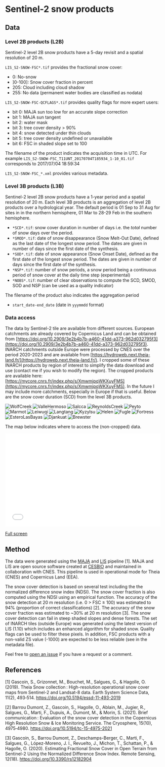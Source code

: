 # Sentinel-2 snow products

## Data

### Level 2B products (L2B)

Sentinel-2 level 2B snow products have a 5-day revisit and a spatial resolution of 20 m. 

`LIS_S2-SNOW-FSC*.tif` provides the fractional snow cover:
- 0: No-snow
- ]0-100]: Snow cover fraction in percent
- 205: Cloud including cloud shadow
- 255: No data (permanent water bodies are classified as nodata)

`LIS_S2-SNOW-FSC-QCFLAGS*.tif` provides quality flags for more expert users:
- bit 0: MAJA sun too low for an accurate slope correction
- bit 1: MAJA sun tangent
- bit 2: water mask
- bit 3: tree cover density > 90%
- bit 4: snow detected under thin clouds
- bit 5: tree cover density undefined or unavailable
- bit 6: FSC in shaded slope set to 100

The filename of the product indicates the acquisition time in UTC. For example `LIS_S2-SNOW-FSC_T11UNT_20170704T185934_1-10_01.tif` corresponds to 2017/07/04 18:59:34

`LIS_S2-SNOW-FSC_*.xml` provides various metadata. 

### Level 3B products (L3B)

Sentinel-2 level 2B snow products have a 1-year period and a spatial resolution of 20 m. Each level 3B products is an aggregation of level 2B products over a hydrological year. The default period is 01 Sep to 31 Aug for sites in in the northern hemisphere, 01 Mar to 28-29 Feb in the southern hemisphere.

- `*SCD*.tif`: snow cover duration in number of days i.e. the *total* number of snow days over the period.
- `*SMOD*.tif`: date of snow disappearance (Snow Melt-Out Date), defined as the last date of the longest snow period. The dates are given in number of days since the first date of the synthesis.
- `*SOD*.tif`: date of snow appearance (Snow Onset Date), defined as the first date of the longest snow period. The dates are given in number of days since the first date of the synthesis.
- `*NSP*.tif`: number of snow periods, a snow period being a continuous period of snow cover at the daily time step (experimental)
- `*NOBS*.tif`: number of clear observations to compute the SCD, SMOD, SOD and NSP (can be used as a quality indicator)

The filename of the product also indicates the aggregation period
- `start_date-end_date` (date in `yyymmdd` format)

### Data access

The data by Sentinel-2 tile are available from different sources. European catchments are already covered by Copernicus Land and can be obtained from [https://doi.org/10.2909/3e2b4b7b-a460-41dd-a373-962d032795f3](https://doi.org/10.2909/3e2b4b7b-a460-41dd-a373-962d032795f3). INARCH catchments outside Europe were processed by CNES over the period 2020-2023 and are available from [https://hydroweb.next.theia-land.fr/](https://hydroweb.next.theia-land.fr/). I cropped some of these INARCH products by region of interest to simplify the data download and use (contact me if you wish to modify the region). The cropped products are available here: [https://mycore.cnrs.fr/index.php/s/XmwmjpqWKXuyFMS](https://mycore.cnrs.fr/index.php/s/XmwmjpqWKXuyFMS). In the future I may include more catchments, especially in Europe if that is useful. Below are the snow cover duration (SCD) from the level 3B products.

![WolfCreek](https://github.com/sgascoin/INARCH/assets/29677722/bfe775de-3fd1-44dc-8b11-2398572bbe03)
![ValleHermoso](https://github.com/sgascoin/INARCH/assets/29677722/22a6e123-3df2-4525-8d88-70cb90fddbe6)
![Salcca](https://github.com/sgascoin/INARCH/assets/29677722/8eed5316-9f69-4078-9cca-2ae9e1ace29e)
![ReynoldsCreek](https://github.com/sgascoin/INARCH/assets/29677722/5846cc1d-3e88-431a-b936-046ebba6f80e)
![Peyto](https://github.com/sgascoin/INARCH/assets/29677722/bbccac5b-7127-4ffe-9c07-2a34daf3ffb8)
![Marmot](https://github.com/sgascoin/INARCH/assets/29677722/b5020ee9-ca42-4b8d-a9dc-047204f1ee58)
![Leiwuqi](https://github.com/sgascoin/INARCH/assets/29677722/398fa629-a119-40e5-bbda-0ddbd888951a)
![Langtang](https://github.com/sgascoin/INARCH/assets/29677722/c0c03c69-6e4e-4400-aeea-df0756360cf3)
![Kyzylsu](https://github.com/sgascoin/INARCH/assets/29677722/15645781-6da7-4b93-87bc-8d8c633293d6)
![Helen](https://github.com/sgascoin/INARCH/assets/29677722/fcc5b091-cfb0-43cb-91f1-3d758d93778c)
![Fugle](https://github.com/sgascoin/INARCH/assets/29677722/2a0edc34-1199-4017-b3cb-5958b5c8307f)
![Fortress](https://github.com/sgascoin/INARCH/assets/29677722/d7444457-4df7-4960-86a9-7d931eb3e445)
![EsteroLasBayas](https://github.com/sgascoin/INARCH/assets/29677722/cf16c8ce-c78a-49a1-b897-edf2ec601e22)
![Djankuat](https://github.com/sgascoin/INARCH/assets/29677722/f79ac52b-53ce-48ee-bd03-4aad267c3305)
![Brewster](https://github.com/sgascoin/INARCH/assets/29677722/b6e4c621-fc03-4d2e-9331-f8ae9e6f2007)

The map below indicates where to access the (non-cropped) data.

<iframe width="100%" height="300px" frameborder="0" allowfullscreen allow="geolocation" src="//umap.openstreetmap.fr/fr/map/sentinel-2-snow-products_1036308?scaleControl=false&miniMap=false&scrollWheelZoom=false&zoomControl=true&editMode=disabled&moreControl=true&searchControl=null&tilelayersControl=null&embedControl=null&datalayersControl=true&onLoadPanel=caption&captionBar=false&captionMenus=true"></iframe><p><a href="//umap.openstreetmap.fr/fr/map/sentinel-2-snow-products_1036308?scaleControl=false&miniMap=false&scrollWheelZoom=true&zoomControl=true&editMode=disabled&moreControl=true&searchControl=null&tilelayersControl=null&embedControl=null&datalayersControl=true&onLoadPanel=caption&captionBar=false&captionMenus=true">Full screen</a></p>

## Method

The data were generated using the [MAJA]([url](https://gitlab.orfeo-toolbox.org/maja/maja/)) and [LIS]([url](https://gitlab.orfeo-toolbox.org/remote_modules/let-it-snow)https://gitlab.orfeo-toolbox.org/remote_modules/let-it-snow) pipeline [1]. MAJA and LIS are open source software created at [CESBIO]([url](https://www.cesbio.cnrs.fr/)) and maintained in collaboration with CNES. This pipeline is used in operational mode for Theia (CNES) and Copernicus Land (EEA).

The snow cover detection is based on several test including the the normalized difference snow index (NDSI). The snow cover fraction is also computed using the NDSI using an empirical function. The accuracy of the snow detection at 20 m resolution (i.e. 0 > FSC ≥ 100) was estimated to 94% (proportion of correct classifications) [2]. The accuracy of the snow cover fraction was estimated to ~30% at 20 m resolution [3]. The snow cover detection can fail in steep shaded slopes and dense forests. The set of INARCH tiles (outside Europe) was generated using the latest version of LIS (1.10) which includes an enhanced algorithm for shaded snow. Quality flags can be used to filter these pixels. In addition, FSC products with a non-valid ZS value (-1000) are expected to be less reliable (see in the metadata file).

Feel free to [open an issue](https://github.com/sgascoin/INARCH/issues) if you have a request or a comment.

## References

[1] Gascoin, S., Grizonnet, M., Bouchet, M., Salgues, G., & Hagolle, O. (2019). Theia Snow collection : High-resolution operational snow cover maps from Sentinel-2 and Landsat-8 data. Earth System Science Data, 11(2), 493‑514. https://doi.org/10.5194/essd-11-493-2019

[2] Barrou Dumont, Z., Gascoin, S., Hagolle, O., Ablain, M., Jugier, R., Salgues, G., Marti, F., Dupuis, A., Dumont, M., & Morin, S. (2021). Brief communication : Evaluation of the snow cover detection in the Copernicus High Resolution Snow & Ice Monitoring Service. The Cryosphere, 15(10), 4975‑4980. https://doi.org/10.5194/tc-15-4975-2021

[3] Gascoin, S., Barrou Dumont, Z., Deschamps-Berger, C., Marti, F., Salgues, G., López-Moreno, J. I., Revuelto, J., Michon, T., Schattan, P., & Hagolle, O. (2020). Estimating Fractional Snow Cover in Open Terrain from Sentinel-2 Using the Normalized Difference Snow Index. Remote Sensing, 12(18). https://doi.org/10.3390/rs12182904


